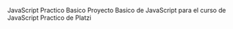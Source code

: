 JavaScript Practico Basico
Proyecto Basico de JavaScript  para el curso de JavaScript Practico de Platzi
